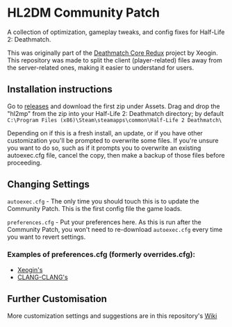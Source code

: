 # HL2DM Community Patch
A collection of optimization, gameplay tweaks, and config fixes for Half-Life 2: Deathmatch. 

This was originally part of the [Deathmatch Core Redux](https://github.com/Xeogin/xeogin.github.io) project by Xeogin. This repository was made to split the client (player-related) files away from the server-related ones, making it easier to understand for users.

## Installation instructions
Go to [releases](https://github.com/Xeogin/HL2DM-Community-Patch/releases) and download the first zip under Assets. Drag and drop the "hl2mp" from the zip into your Half-Life 2: Deathmatch directory; by default `C:\Program Files (x86)\Steam\steamapps\common\Half-Life 2 Deathmatch\`

Depending on if this is a fresh install, an update, or if you have other customization you'll be prompted to overwrite some files. If you're unsure you want to do so, such as if it prompts you to overwrite an existing autoexec.cfg file, cancel the copy, then make a backup of those files before proceeding.

## Changing Settings
`autoexec.cfg` - The only time you should touch this is to update the Community Patch. This is the first config file the game loads. 

`preferences.cfg` - Put your preferences here. As this is run after the Community Patch, you won't need to re-download `autoexec.cfg` every time you want to revert settings.

### Examples of preferences.cfg (formerly overrides.cfg):
* [Xeogin's](https://github.com/Xeogin/HL2DM-Community-Patch-Config/blob/main/Half-Life%202%20Deathmatch/hl2mp/cfg/xeogin_preferences.cfg)
* [CLANG-CLANG's](https://github.com/ClangClangBattarang/ClangClang-HL2DM-Config/blob/main/Half-Life%202%20Deathmatch/hl2mp/cfg/overrides.cfg)

## Further Customisation
More customization settings and suggestions are in this repository's [Wiki](https://github.com/Xeogin/HL2DM-Community-Patch-Config/wiki)

